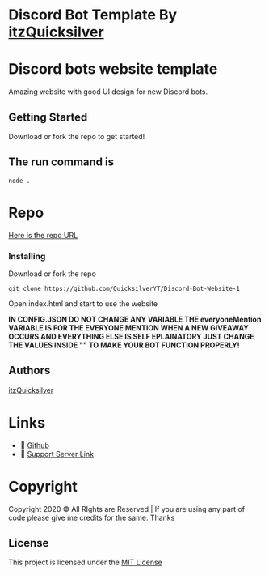 

# Discord Bot Template By [itzQuicksilver](https://github.com/QuicksilverYT)

# Discord bots website template

Amazing website with good UI design for new Discord bots.


## Getting Started

Download or fork the repo to get started!

## The run command is 
```
node .
```

# Repo
[Here is the repo URL](https://replit.com/@Abhinav-SinghS2/GiveawayBot)

### Installing

Download or fork the repo

```
git clone https://github.com/QuicksilverYT/Discord-Bot-Website-1
```

Open index.html and start to use the website 

**IN CONFIG.JSON DO NOT CHANGE ANY VARIABLE THE everyoneMention VARIABLE IS FOR THE EVERYONE MENTION WHEN A NEW GIVEAWAY OCCURS AND EVERYTHING ELSE IS SELF EPLAINATORY JUST CHANGE THE VALUES 
INSIDE "" TO MAKE YOUR BOT FUNCTION PROPERLY!**


## Authors

[itzQuicksilver](https://github.com/quicksilveryt)

# Links
- 🔗 [Github](https://github.com/QuicksilverYT)
- 🔗 [Support Server Link](https://discord.gg/TaynAW9WXt)

# Copyright 
Copyright 2020 © All RIghts are Reserved | If you are using any part of code please give me credits for the same. Thanks

## License

This project is licensed under the [MIT License](#)

